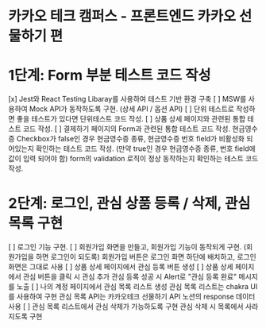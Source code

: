 # 카카오 테크 캠퍼스 - 프론트엔드 카카오 선물하기 편

# 1단계: Form 부분 테스트 코드 작성

[x] Jest와 React Testing Libaray를 사용하여 테스트 기반 환경 구축
[ ] MSW를 사용하여 Mock API가 동작하도록 구현. (상세 API / 옵션 API)
[ ] 단위 테스트로 작성하면 좋을 테스트가 있다면 단위테스트 코드 작성.
[ ] 상품 상세 페이지와 관련된 통합 테스트 코드 작성.
[ ] 결제하기 페이지의 Form과 관련된 통합 테스트 코드 작성.
현금영수증 Checkbox가 false인 경우 현금영수증 종류, 현금영수증 번호 field가 비활성화 되어있는지 확인하는 테스트 코드 작성. (만약 true인 경우 현금영수증 종류, 번호 field에 값이 입력 되어야 함)
form의 validation 로직이 정상 동작하는지 확인하는 테스트 코드 작성.

# 2단계: 로그인, 관심 상품 등록 / 삭제, 관심 목록 구현

[ ] 로그인 기능 구현.
[ ] 회원가입 화면을 만들고, 회원가입 기능이 동작되게 구현. (회원가입을 하면 로그인이 되도록)
회원가입 버튼은 로그인 화면 하단에 배치하고, 로그인 화면은 그대로 사용
[ ] 상품 상세 페이지에서 관심 등록 버튼 생성
[ ] 상품 상세 페이지에서 관심 버튼을 클릭 시 관심 추가
관심 등록 성공 시 Alert로 "관심 등록 완료" 메시지를 노출
[ ] 나의 계정 페이지에서 관심 목록 리스트 생성
관심 목록 리스트는 chakra UI를 사용하여 구현
관심 목록 API는 카카오테크 선물하기 API 노션의 response 데이터 사용
[ ] 관심 목록 리스트에서 관심 삭제가 가능하도록 구현
관심 삭제 시 목록에서 사라지도록 구현
